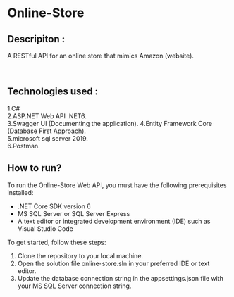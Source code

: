 # Online-Store
<h2>Descripiton :</h2>
<p> A RESTful API for an online store that mimics Amazon (website).</p>
<br/>
<h2>Technologies used :</h2>
1.C#  <br>
2.ASP.NET Web API .NET6.<br>
3.Swagger UI (Documenting the application).
4.Entity Framework Core (Database First Approach). <br>
5.microsoft sql server  2019.<br>
6.Postman.


<h2>How to run?</h2>
To run the Online-Store Web API, you must have the following prerequisites installed:
<ul>
  <li>.NET Core SDK version 6 </li>
  <li>MS SQL Server or SQL Server Express</li>
  <li>A text editor or integrated development environment (IDE) such as Visual Studio Code</li>
</ul>
To get started, follow these steps:
<ol>
  <li>Clone the repository to your local machine.</li>
  <li>Open the solution file online-store.sln in your preferred IDE or text editor.</li>
  <li>Update the database connection string in the appsettings.json file with your MS SQL Server connection string.</li>
</ol>
